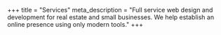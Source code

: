 +++
title = "Services"
meta_description = "Full service web design and development for real estate and small businesses. We help establish an online presence using only modern tools."
+++